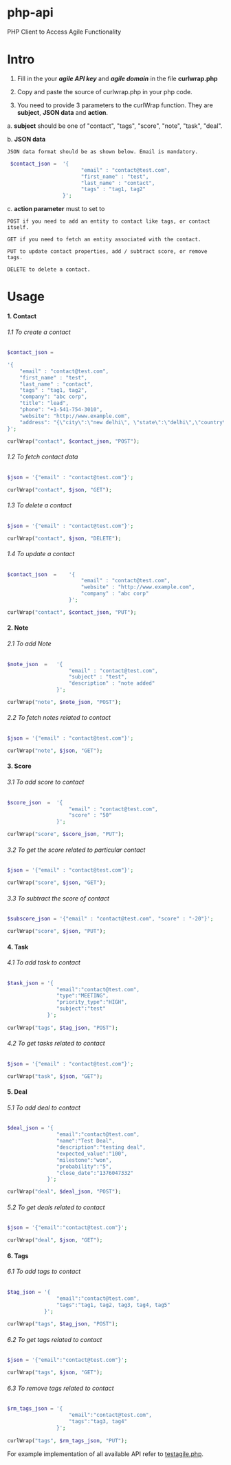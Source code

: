 php-api
=======

PHP Client to Access Agile Functionality

# Intro

1. Fill in the your ***agile API key*** and ***agile domain*** in the file **curlwrap.php**

2. Copy and paste the source of curlwrap.php in your php code.

3. You need to provide 3 parameters to the curlWrap function. They are **subject**, **JSON data** and **action**.

  a. **subject** should be one of "contact", "tags", "score", "note", "task", "deal".

  b. **JSON data**

	JSON data format should be as shown below. Email is mandatory.
	
```php
 $contact_json =  '{
    					"email" : "contact@test.com",
    					"first_name" : "test",
    					"last_name" : "contact",
    					"tags" : "tag1, tag2"
    			  }';
```
	
  c. **action parameter** must to set to

	POST if you need to add an entity to contact like tags, or contact itself.

	GET if you need to fetch an entity associated with the contact.
	
	PUT to update contact properties, add / subtract score, or remove tags.

	DELETE to delete a contact.

# Usage

#### 1. Contact

###### 1.1 To create a contact

```php
$contact_json = 

'{
    "email" : "contact@test.com",
    "first_name" : "test",
    "last_name" : "contact",
    "tags" : "tag1, tag2",
    "company": "abc corp",
    "title": "lead",
    "phone": "+1-541-754-3010",
    "website": "http://www.example.com",
    "address": "{\"city\":\"new delhi\", \"state\":\"delhi\",\"country\":\"india\"}"
}';

curlWrap("contact", $contact_json, "POST");
```
###### 1.2 To fetch contact data 

```php
$json = '{"email" : "contact@test.com"}';

curlWrap("contact", $json, "GET");
```
###### 1.3 To delete a contact 

```php
$json = '{"email" : "contact@test.com"}';

curlWrap("contact", $json, "DELETE");
```
###### 1.4 To update a contact

```php
$contact_json  =	'{
    					"email" : "contact@test.com",
    					"website" : "http://www.example.com",
    					"company" : "abc corp"
			 		}';

curlWrap("contact", $contact_json, "PUT");
```

#### 2. Note

###### 2.1 To add Note

```php
$note_json  =	'{
					"email" : "contact@test.com",
					"subject" : "test",
					"description" : "note added"
		 		}';

curlWrap("note", $note_json, "POST");
```
###### 2.2 To fetch notes related to contact

```php
$json = '{"email" : "contact@test.com"}';

curlWrap("note", $json, "GET");
```

#### 3. Score

###### 3.1 To add score to contact

```php
$score_json  =	'{
    				"email" : "contact@test.com",
    				"score" : "50"
		 		}';

curlWrap("score", $score_json, "PUT");
```
###### 3.2 To get the score related to particular contact

```php
$json = '{"email" : "contact@test.com"}';

curlWrap("score", $json, "GET");
```
###### 3.3 To subtract the score of contact 

```php
$subscore_json = '{"email" : "contact@test.com", "score" : "-20"}';

curlWrap("score", $json, "PUT");
```
#### 4. Task

###### 4.1 To add task to contact

```php
$task_json = '{		
				"email":"contact@test.com",
				"type":"MEETING",
				"priority_type":"HIGH",
				"subject":"test"
			 }';
				
curlWrap("tags", $tag_json, "POST");
```
###### 4.2 To get tasks related to contact

```php
$json = '{"email" : "contact@test.com"}';

curlWrap("task", $json, "GET");
```
#### 5. Deal

###### 5.1 To add deal to contact

```php
$deal_json = '{		
				"email":"contact@test.com",
				"name":"Test Deal",
				"description":"testing deal",
				"expected_value":"100",
				"milestone":"won",
				"probability":"5",
				"close_date":"1376047332"
	       	 }';

curlWrap("deal", $deal_json, "POST");
```

###### 5.2 To get deals related to contact

```php
$json = '{"email":"contact@test.com"}';

curlWrap("deal", $json, "GET");
```

#### 6. Tags

###### 6.1 To add tags to contact

```php
$tag_json = '{			
				"email":"contact@test.com",
				"tags":"tag1, tag2, tag3, tag4, tag5"
			}';
				
curlWrap("tags", $tag_json, "POST");
```
###### 6.2 To get tags related to contact

```php
$json = '{"email":"contact@test.com"}';

curlWrap("tags", $json, "GET");
```
###### 6.3 To remove tags related to contact

```php
$rm_tags_json = '{		
					"email":"contact@test.com",
					"tags":"tag3, tag4"
				}';
				
curlWrap("tags", $rm_tags_json, "PUT");
```
For example implementation of all available API refer to [testagile.php](https://github.com/agilecrm/php-api/blob/master/testagile.php).

